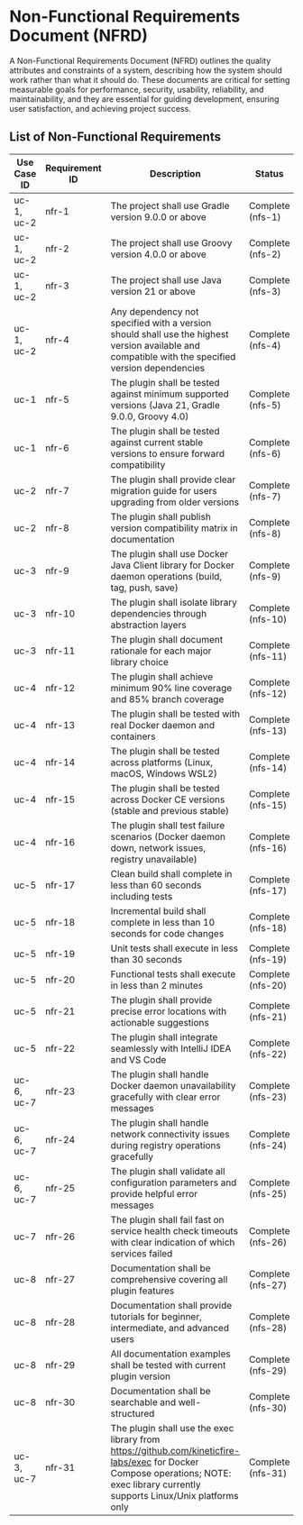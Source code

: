 # Non-Functional Requirements Document (NFRD)

A Non-Functional Requirements Document (NFRD) outlines the quality attributes and constraints of a system, describing 
how the system should work rather than what it should do. These documents are critical for setting measurable goals for 
performance, security, usability, reliability, and maintainability, and they are essential for guiding development, 
ensuring user satisfaction, and achieving project success.

## List of Non-Functional Requirements

| Use Case ID | Requirement ID | Description                                                                                                                                                                        | Status            |
|-------------|----------------|------------------------------------------------------------------------------------------------------------------------------------------------------------------------------------|-------------------|
| uc-1, uc-2  | nfr-1          | The project shall use Gradle version 9.0.0 or above                                                                                                                                | Complete (nfs-1)  |
| uc-1, uc-2  | nfr-2          | The project shall use Groovy version 4.0.0 or above                                                                                                                                | Complete (nfs-2)  |
| uc-1, uc-2  | nfr-3          | The project shall use Java version 21 or above                                                                                                                                     | Complete (nfs-3)  |
| uc-1, uc-2  | nfr-4          | Any dependency not specified with a version should shall use the highest version available and compatible with the specified version dependencies                                  | Complete (nfs-4)  |
| uc-1        | nfr-5          | The plugin shall be tested against minimum supported versions (Java 21, Gradle 9.0.0, Groovy 4.0)                                                                                  | Complete (nfs-5)  |
| uc-1        | nfr-6          | The plugin shall be tested against current stable versions to ensure forward compatibility                                                                                         | Complete (nfs-6)  |
| uc-2        | nfr-7          | The plugin shall provide clear migration guide for users upgrading from older versions                                                                                             | Complete (nfs-7)  |
| uc-2        | nfr-8          | The plugin shall publish version compatibility matrix in documentation                                                                                                             | Complete (nfs-8)  |
| uc-3        | nfr-9          | The plugin shall use Docker Java Client library for Docker daemon operations (build, tag, push, save)                                                                              | Complete (nfs-9)  |
| uc-3        | nfr-10         | The plugin shall isolate library dependencies through abstraction layers                                                                                                           | Complete (nfs-10) |
| uc-3        | nfr-11         | The plugin shall document rationale for each major library choice                                                                                                                  | Complete (nfs-11) |
| uc-4        | nfr-12         | The plugin shall achieve minimum 90% line coverage and 85% branch coverage                                                                                                         | Complete (nfs-12) |
| uc-4        | nfr-13         | The plugin shall be tested with real Docker daemon and containers                                                                                                                  | Complete (nfs-13) |
| uc-4        | nfr-14         | The plugin shall be tested across platforms (Linux, macOS, Windows WSL2)                                                                                                           | Complete (nfs-14) |
| uc-4        | nfr-15         | The plugin shall be tested across Docker CE versions (stable and previous stable)                                                                                                  | Complete (nfs-15) |
| uc-4        | nfr-16         | The plugin shall test failure scenarios (Docker daemon down, network issues, registry unavailable)                                                                                 | Complete (nfs-16) |
| uc-5        | nfr-17         | Clean build shall complete in less than 60 seconds including tests                                                                                                                 | Complete (nfs-17) |
| uc-5        | nfr-18         | Incremental build shall complete in less than 10 seconds for code changes                                                                                                          | Complete (nfs-18) |
| uc-5        | nfr-19         | Unit tests shall execute in less than 30 seconds                                                                                                                                   | Complete (nfs-19) |
| uc-5        | nfr-20         | Functional tests shall execute in less than 2 minutes                                                                                                                              | Complete (nfs-20) |
| uc-5        | nfr-21         | The plugin shall provide precise error locations with actionable suggestions                                                                                                       | Complete (nfs-21) |
| uc-5        | nfr-22         | The plugin shall integrate seamlessly with IntelliJ IDEA and VS Code                                                                                                               | Complete (nfs-22) |
| uc-6, uc-7  | nfr-23         | The plugin shall handle Docker daemon unavailability gracefully with clear error messages                                                                                          | Complete (nfs-23) |
| uc-6, uc-7  | nfr-24         | The plugin shall handle network connectivity issues during registry operations gracefully                                                                                          | Complete (nfs-24) |
| uc-6, uc-7  | nfr-25         | The plugin shall validate all configuration parameters and provide helpful error messages                                                                                          | Complete (nfs-25) |
| uc-7        | nfr-26         | The plugin shall fail fast on service health check timeouts with clear indication of which services failed                                                                         | Complete (nfs-26) |
| uc-8        | nfr-27         | Documentation shall be comprehensive covering all plugin features                                                                                                                  | Complete (nfs-27) |
| uc-8        | nfr-28         | Documentation shall provide tutorials for beginner, intermediate, and advanced users                                                                                               | Complete (nfs-28) |
| uc-8        | nfr-29         | All documentation examples shall be tested with current plugin version                                                                                                             | Complete (nfs-29) |
| uc-8        | nfr-30         | Documentation shall be searchable and well-structured                                                                                                                              | Complete (nfs-30) |
| uc-3, uc-7  | nfr-31         | The plugin shall use the exec library from https://github.com/kineticfire-labs/exec for Docker Compose operations; NOTE: exec library currently supports Linux/Unix platforms only | Complete (nfs-31) |

